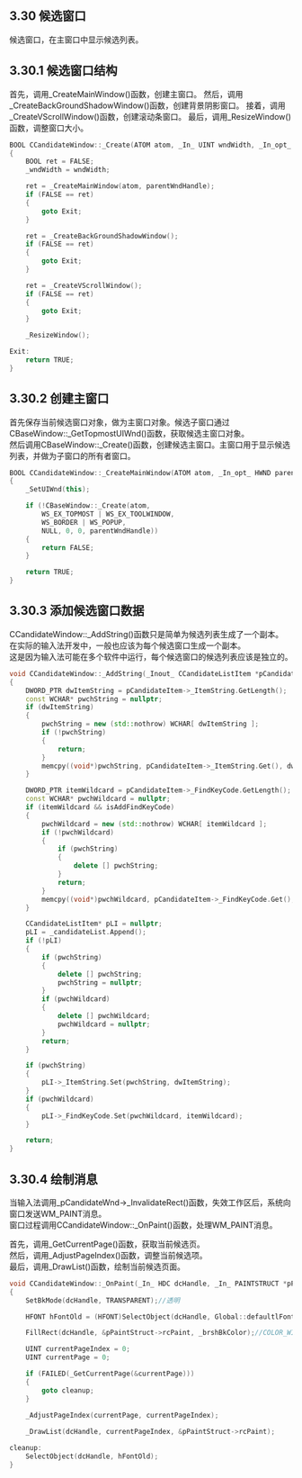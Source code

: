 ## 3.30 候选窗口

候选窗口，在主窗口中显示候选列表。

## 3.30.1 候选窗口结构

首先，调用_CreateMainWindow()函数，创建主窗口。
然后，调用_CreateBackGroundShadowWindow()函数，创建背景阴影窗口。
接着，调用_CreateVScrollWindow()函数，创建滚动条窗口。
最后，调用_ResizeWindow()函数，调整窗口大小。

```C++
BOOL CCandidateWindow::_Create(ATOM atom, _In_ UINT wndWidth, _In_opt_ HWND parentWndHandle)
{
    BOOL ret = FALSE;
    _wndWidth = wndWidth;

    ret = _CreateMainWindow(atom, parentWndHandle);
    if (FALSE == ret)
    {
        goto Exit;
    }

    ret = _CreateBackGroundShadowWindow();
    if (FALSE == ret)
    {
        goto Exit;
    }

    ret = _CreateVScrollWindow();
    if (FALSE == ret)
    {
        goto Exit;
    }

    _ResizeWindow();

Exit:
    return TRUE;
}
```

## 3.30.2 创建主窗口

首先保存当前候选窗口对象，做为主窗口对象。候选子窗口通过CBaseWindow::_GetTopmostUIWnd()函数，获取候选主窗口对象。<br>
然后调用CBaseWindow::_Create()函数，创建候选主窗口。主窗口用于显示候选列表，并做为子窗口的所有者窗口。

```C++
BOOL CCandidateWindow::_CreateMainWindow(ATOM atom, _In_opt_ HWND parentWndHandle)
{
    _SetUIWnd(this);

    if (!CBaseWindow::_Create(atom,
        WS_EX_TOPMOST | WS_EX_TOOLWINDOW,
        WS_BORDER | WS_POPUP,
        NULL, 0, 0, parentWndHandle))
    {
        return FALSE;
    }

    return TRUE;
}
```

## 3.30.3 添加候选窗口数据

CCandidateWindow::_AddString()函数只是简单为候选列表生成了一个副本。<br>
在实际的输入法开发中，一般也应该为每个候选窗口生成一个副本。<br>
这是因为输入法可能在多个软件中运行，每个候选窗口的候选列表应该是独立的。<br>

```C++
void CCandidateWindow::_AddString(_Inout_ CCandidateListItem *pCandidateItem, _In_ BOOL isAddFindKeyCode)
{
    DWORD_PTR dwItemString = pCandidateItem->_ItemString.GetLength();
    const WCHAR* pwchString = nullptr;
    if (dwItemString)
    {
        pwchString = new (std::nothrow) WCHAR[ dwItemString ];
        if (!pwchString)
        {
            return;
        }
        memcpy((void*)pwchString, pCandidateItem->_ItemString.Get(), dwItemString * sizeof(WCHAR));
    }

    DWORD_PTR itemWildcard = pCandidateItem->_FindKeyCode.GetLength();
    const WCHAR* pwchWildcard = nullptr;
    if (itemWildcard && isAddFindKeyCode)
    {
        pwchWildcard = new (std::nothrow) WCHAR[ itemWildcard ];
        if (!pwchWildcard)
        {
            if (pwchString)
            {
                delete [] pwchString;
            }
            return;
        }
        memcpy((void*)pwchWildcard, pCandidateItem->_FindKeyCode.Get(), itemWildcard * sizeof(WCHAR));
    }

    CCandidateListItem* pLI = nullptr;
    pLI = _candidateList.Append();
    if (!pLI)
    {
        if (pwchString)
        {
            delete [] pwchString;
            pwchString = nullptr;
        }
        if (pwchWildcard)
        {
            delete [] pwchWildcard;
            pwchWildcard = nullptr;
        }
        return;
    }

    if (pwchString)
    {
        pLI->_ItemString.Set(pwchString, dwItemString);
    }
    if (pwchWildcard)
    {
        pLI->_FindKeyCode.Set(pwchWildcard, itemWildcard);
    }

    return;
}
```

## 3.30.4 绘制消息

当输入法调用_pCandidateWnd->_InvalidateRect()函数，失效工作区后，系统向窗口发送WM_PAINT消息。<br>
窗口过程调用CCandidateWindow::_OnPaint()函数，处理WM_PAINT消息。

首先，调用_GetCurrentPage()函数，获取当前候选页。<br>
然后，调用_AdjustPageIndex()函数，调整当前候选项。<br>
最后，调用_DrawList()函数，绘制当前候选页面。

```C++
void CCandidateWindow::_OnPaint(_In_ HDC dcHandle, _In_ PAINTSTRUCT *pPaintStruct)
{
    SetBkMode(dcHandle, TRANSPARENT);//透明

    HFONT hFontOld = (HFONT)SelectObject(dcHandle, Global::defaultlFontHandle);

    FillRect(dcHandle, &pPaintStruct->rcPaint, _brshBkColor);//COLOR_WINDOW+1

    UINT currentPageIndex = 0;
    UINT currentPage = 0;

    if (FAILED(_GetCurrentPage(&currentPage)))
    {
        goto cleanup;
    }
    
    _AdjustPageIndex(currentPage, currentPageIndex);

    _DrawList(dcHandle, currentPageIndex, &pPaintStruct->rcPaint);

cleanup:
    SelectObject(dcHandle, hFontOld);
}
```